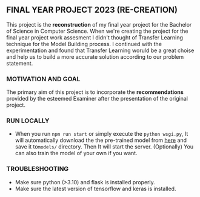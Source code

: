 ## FINAL YEAR PROJECT 2023 (RE-CREATION)

This project is the **reconstruction** of my final year project for the Bachelor of Science in Computer Science. When we're creating the project for the final year project work assesment I didn't thought of Transfer Learning technique for the Model Building process. I continued with the experimentation and found that Transfer Learning woruld be a great choise and help us to build a more accurate solution according to our problem statement.

### MOTIVATION AND GOAL

The primary aim of this project is to incorporate the **recommendations** provided by the esteemed Examiner after the presentation of the original project.

### RUN LOCALLY

- When you run `npm run start` or simply execute the `python wsgi.py`, It will automatically download the the pre-trained model from [here](https://github.com/dipakexe/lung-disease-detection-models) and save it to`models/` directory. Then It will start the server. (Optionally) You can also train the model of your own if you want.

### TROUBLESHOOTING

- Make sure python (>3.10) and flask is installed properly.
- Make sure the latest version of tensorflow and keras is installed.
